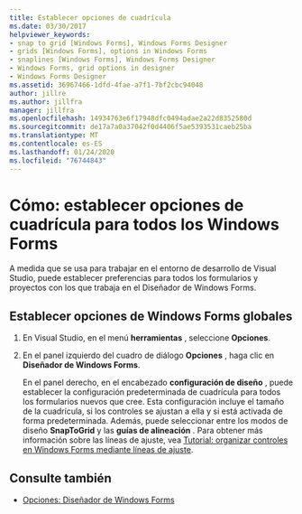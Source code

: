 ```yaml
---
title: Establecer opciones de cuadrícula
ms.date: 03/30/2017
helpviewer_keywords:
- snap to grid [Windows Forms], Windows Forms Designer
- grids [Windows Forms], options in Windows Forms
- snaplines [Windows Forms], Windows Forms Designer
- Windows Forms, grid options in designer
- Windows Forms Designer
ms.assetid: 36967466-1dfd-4fae-a7f1-7bf2cbc94048
author: jillre
ms.author: jillfra
manager: jillfra
ms.openlocfilehash: 14934763e6f17948dfc0494adae2a22d8352580d
ms.sourcegitcommit: de17a7a0a37042f0d4406f5ae5393531caeb25ba
ms.translationtype: MT
ms.contentlocale: es-ES
ms.lasthandoff: 01/24/2020
ms.locfileid: "76744843"
---
```

# <a name="how-to-set-grid-options-for-all-windows-forms"></a>Cómo: establecer opciones de cuadrícula para todos los Windows Forms

A medida que se usa para trabajar en el entorno de desarrollo de Visual Studio, puede establecer preferencias para todos los formularios y proyectos con los que trabaja en el Diseñador de Windows Forms.

## <a name="set-global-windows-forms-options"></a>Establecer opciones de Windows Forms globales

1. En Visual Studio, en el menú **herramientas** , seleccione **Opciones**.

2. En el panel izquierdo del cuadro de diálogo **Opciones** , haga clic en **Diseñador de Windows Forms**.

   En el panel derecho, en el encabezado **configuración de diseño** , puede establecer la configuración predeterminada de cuadrícula para todos los formularios nuevos que cree. Esta configuración incluye el tamaño de la cuadrícula, si los controles se ajustan a ella y si está activada de forma predeterminada. Además, puede seleccionar entre los modos de diseño **SnapToGrid** y las **guías de alineación** . Para obtener más información sobre las líneas de ajuste, vea [Tutorial: organizar controles en Windows Forms mediante líneas de ajuste](walkthrough-arranging-controls-on-windows-forms-using-snaplines.md).

## <a name="see-also"></a>Consulte también

- [Opciones: Diseñador de Windows Forms](/visualstudio/ide/reference/options-windows-forms-designer)
